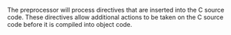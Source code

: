 The preprocessor will process directives that are inserted into the C source code. These directives allow additional actions to be taken on the C source code before it is compiled into object code.
